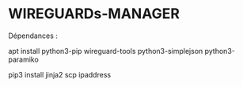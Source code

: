# WIREGUARDs-MANAGER

Dépendances : 

apt install python3-pip wireguard-tools python3-simplejson python3-paramiko

pip3 install jinja2 scp ipaddress
